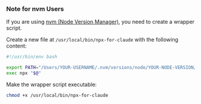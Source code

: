 ### Note for nvm Users

If you are using [nvm (Node Version Manager)](https://github.com/nvm-sh/nvm), you need to create a wrapper script.

Create a new file at `/usr/local/bin/npx-for-claude` with the following content:

```bash
#!/usr/bin/env bash

export PATH="/Users/YOUR-USERNAME/.nvm/versions/node/YOUR-NODE-VERSION/bin:$PATH"
exec npx "$@"
```

Make the wrapper script executable:

```bash
chmod +x /usr/local/bin/npx-for-claude
```
